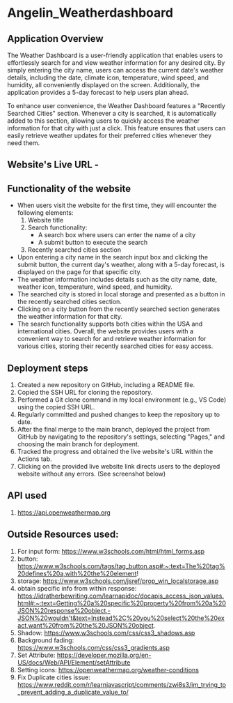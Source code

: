 # Angelin_Weatherdashboard

## Application Overview
The Weather Dashboard is a user-friendly application that enables users to effortlessly search for and view weather information for any desired city. By simply entering the city name, users can access the current date's weather details, including the date, climate icon, temperature, wind speed, and humidity, all conveniently displayed on the screen. Additionally, the application provides a 5-day forecast to help users plan ahead.

To enhance user convenience, the Weather Dashboard features a "Recently Searched Cities" section. Whenever a city is searched, it is automatically added to this section, allowing users to quickly access the weather information for that city with just a click. This feature ensures that users can easily retrieve weather updates for their preferred cities whenever they need them.


## Website's Live URL -


## Functionality of the website
* When users visit the website for the first time, they will encounter the following elements:
    1. Website title
    2. Search functionality:
        - A search box where users can enter the name of a city
        - A submit button to execute the search
    3. Recently searched cities section
* Upon entering a city name in the search input box and clicking the submit button, the current day's weather, along with a 5-day forecast, is displayed on the page for that specific city.
* The weather information includes details such as the city name, date, weather icon, temperature, wind speed, and humidity.
* The searched city is stored in local storage and presented as a button in the recently searched cities section.
* Clicking on a city button from the recently searched section generates the weather information for that city.
* The search functionality supports both cities within the USA and international cities.
Overall, the website provides users with a convenient way to search for and retrieve weather information for various cities, storing their recently searched cities for easy access.

## Deployment steps
1. Created a new repository on GitHub, including a README file.
2. Copied the SSH URL for cloning the repository.
3. Performed a Git clone command in my local environment (e.g., VS Code) using the copied SSH URL.
4. Regularly committed and pushed changes to keep the repository up to date.
5. After the final merge to the main branch, deployed the project from GitHub by navigating to the repository's settings, selecting "Pages," and choosing the main branch for deployment.
6. Tracked the progress and obtained the live website's URL within the Actions tab.
7. Clicking on the provided live website link directs users to the deployed website without any errors. (See screenshot below)



## API used
1. https://api.openweathermap.org


## Outside Resources used:
1. For input form: https://www.w3schools.com/html/html_forms.asp
2. button: https://www.w3schools.com/tags/tag_button.asp#:~:text=The%20tag%20defines%20a,with%20the%20element!
3. storage: https://www.w3schools.com/jsref/prop_win_localstorage.asp
4. obtain specific info from within response: https://idratherbewriting.com/learnapidoc/docapis_access_json_values.html#:~:text=Getting%20a%20specific%20property%20from%20a%20JSON%20response%20object,-JSON%20wouldn't&text=Instead%2C%20you%20select%20the%20exact,want%20from%20the%20JSON%20object.
5. Shadow: https://www.w3schools.com/css/css3_shadows.asp
6. Background fading: https://www.w3schools.com/css/css3_gradients.asp
7. Set Attribute: https://developer.mozilla.org/en-US/docs/Web/API/Element/setAttribute
8. Setting icons: https://openweathermap.org/weather-conditions
9. Fix Duplicate cities issue: https://www.reddit.com/r/learnjavascript/comments/zwi8s3/im_trying_to_prevent_adding_a_duplicate_value_to/

